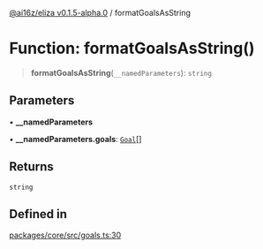 [@ai16z/eliza v0.1.5-alpha.0](../index.md) / formatGoalsAsString

# Function: formatGoalsAsString()

> **formatGoalsAsString**(`__namedParameters`): `string`

## Parameters

• **\_\_namedParameters**

• **\_\_namedParameters.goals**: [`Goal`](../interfaces/Goal.md)[]

## Returns

`string`

## Defined in

[packages/core/src/goals.ts:30](https://github.com/meliksahgurtemel/eliza/blob/main/packages/core/src/goals.ts#L30)
